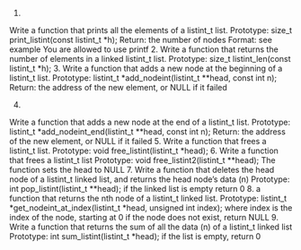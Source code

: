 1.
Write a function that prints all the elements of a listint_t list.
Prototype: size_t print_listint(const listint_t *h);
Return: the number of nodes
Format: see example
You are allowed to use printf
2.
Write a function that returns the number of elements in a linked listint_t list.
Prototype: size_t listint_len(const listint_t *h);
3.
Write a function that adds a new node at the beginning of a listint_t list.
Prototype: listint_t *add_nodeint(listint_t **head, const int n);
Return: the address of the new element, or NULL if it failed

4.
Write a function that adds a new node at the end of a listint_t list.
Prototype: listint_t *add_nodeint_end(listint_t **head, const int n);
Return: the address of the new element, or NULL if it failed
5.
Write a function that frees a listint_t list.
Prototype: void free_listint(listint_t *head);
6.
Write a function that frees a listint_t list
Prototype: void free_listint2(listint_t **head);
The function sets the head to NULL
7.
Write a function that deletes the head node of a listint_t linked list, and returns the head node’s data (n)
Prototype: int pop_listint(listint_t **head);
if the linked list is empty return 0
8.
a function that returns the nth node of a listint_t linked list.
Prototype: listint_t *get_nodeint_at_index(listint_t *head, unsigned int index);
where index is the index of the node, starting at 0
if the node does not exist, return NULL
9.
Write a function that returns the sum of all the data (n) of a listint_t linked list
Prototype: int sum_listint(listint_t *head);
if the list is empty, return 0
